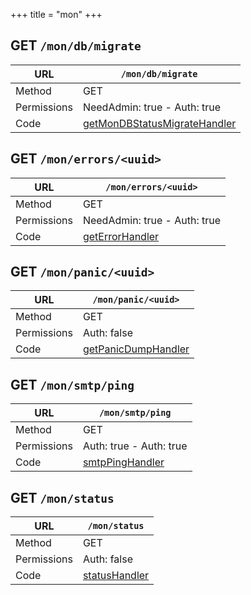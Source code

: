 +++
title = "mon"
+++


## GET `/mon/db/migrate`

URL         | **`/mon/db/migrate`**
----------- |----------
Method      | GET     
Permissions |  NeedAdmin: true -  Auth: true
Code        | [getMonDBStatusMigrateHandler](https://github.com/ovh/cds/search?q=%22func+%28api+*API%29+getMonDBStatusMigrateHandler%22)
    









## GET `/mon/errors/<uuid>`

URL         | **`/mon/errors/<uuid>`**
----------- |----------
Method      | GET     
Permissions |  NeedAdmin: true -  Auth: true
Code        | [getErrorHandler](https://github.com/ovh/cds/search?q=%22func+%28api+*API%29+getErrorHandler%22)
    









## GET `/mon/panic/<uuid>`

URL         | **`/mon/panic/<uuid>`**
----------- |----------
Method      | GET     
Permissions |  Auth: false
Code        | [getPanicDumpHandler](https://github.com/ovh/cds/search?q=%22func+%28api+*API%29+getPanicDumpHandler%22)
    









## GET `/mon/smtp/ping`

URL         | **`/mon/smtp/ping`**
----------- |----------
Method      | GET     
Permissions |  Auth: true -  Auth: true
Code        | [smtpPingHandler](https://github.com/ovh/cds/search?q=%22func+%28api+*API%29+smtpPingHandler%22)
    









## GET `/mon/status`

URL         | **`/mon/status`**
----------- |----------
Method      | GET     
Permissions |  Auth: false
Code        | [statusHandler](https://github.com/ovh/cds/search?q=%22func+%28api+*API%29+statusHandler%22)
    









